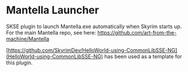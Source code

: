 # Mantella Launcher

SKSE plugin to launch Mantella.exe automatically when Skyrim starts up. For the main Mantella repo, see here:
https://github.com/art-from-the-machine/Mantella

[https://github.com/SkyrimDev/HelloWorld-using-CommonLibSSE-NG](HelloWorld-using-CommonLibSSE-NG) has been used as a template for this plugin.
